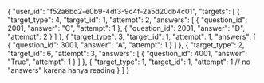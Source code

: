 {
  "user_id": "f52a6bd2-e0b9-4df3-9c4f-2a5d20db4c01",
  "targets": [
    {
      "target_type": 4,
      "target_id": 1,
      "attempt": 2,
      "answers": [
        { "question_id": 2001, "answer": "C", "attempt": 1 },
        { "question_id": 2001, "answer": "D", "attempt": 2 }
      ]
    },
    {
      "target_type": 3,
      "target_id": 1,
      "attempt": 1,
      "answers": [
        { "question_id": 3001, "answer": "A", "attempt": 1 }
      ]
    },
    {
      "target_type": 2,
      "target_id": 6,
      "attempt": 3,
      "answers": [
        { "question_id": 4001, "answer": "True", "attempt": 1 }
      ]
    },
    {
      "target_type": 1,
      "target_id": 1,
      "attempt": 1
      // no "answers" karena hanya reading
    }
  ]
}
